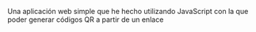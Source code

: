 Una aplicación web simple que he hecho utilizando JavaScript con la que poder generar códigos QR a partir de un enlace
